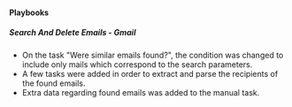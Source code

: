 
#### Playbooks
##### Search And Delete Emails - Gmail
- On the task "Were similar emails found?", the condition was changed to include only mails which correspond to the search parameters.
- A few tasks were added in order to extract and parse the recipients of the found emails.
- Extra data regarding found emails was added to the manual task.
